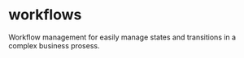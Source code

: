 # workflows
Workflow management for easily manage states and transitions in a complex business prosess.
